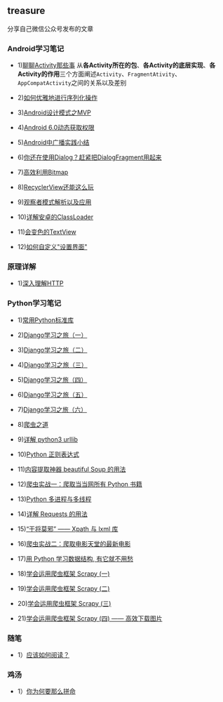 ## treasure 
分享自己微信公众号发布的文章

### Android学习笔记
- 1)[聊聊Activity那些事](http://mp.weixin.qq.com/s?__biz=MzIwODY1MDc1NQ==&mid=2247483653&idx=1&sn=13d71f333bce72e34c8a2c87d45d4180&chksm=977e9669a0091f7f150066fa277ffa2faf23d81d6bba38bc78e9a75a136922bd72f97e591cc3#rd) 
从**各Activity所在的包**、**各Activity的底层实现**、**各Activity的作用**三个方面阐述`Activity`、`FragmentAtivity`、`AppCompatActivity`之间的关系以及差别

- 2)[如何优雅地进行序列化操作](https://mp.weixin.qq.com/s/MB7qgNjJFdUvBQEadmOlwA)

- 3)[Android设计模式之MVP](https://mp.weixin.qq.com/s/Wv_sFg8reo1u1MIwbY1gSg)

- 4)[Android 6.0动态获取权限](https://mp.weixin.qq.com/s/343V7T-Drj1CAyAQVhbMZA)

- 5)[Android中广播实践小结](https://mp.weixin.qq.com/s/6iqElr2ThdVKNt3TVYi9Cw)

- 6)[你还在使用Dialog？赶紧把DialogFragment用起来](https://mp.weixin.qq.com/s/ZjsKHMYnSVFrSBXdKcWCqA)

- 7)[高效利用Bitmap](https://mp.weixin.qq.com/s/Uee92AdEFgt8BGOO6z_B2g)

- 8)[RecyclerView还能这么玩](https://mp.weixin.qq.com/s/fHj_7l0WXriG6SAQZ3isqw)

- 9)[观察者模式解析以及应用](https://mp.weixin.qq.com/s/Ovoqv5tyVziu1vmjdHO2Lg)

- 10)[详解安卓的ClassLoader](https://mp.weixin.qq.com/s/E_j4UIygUwT0xxzg_4lX2w)

- 11)[会变色的TextView](https://mp.weixin.qq.com/s/GVX4vXS0oCvIy7JYqghObQ)

- 12)[如何自定义"设置界面"](https://mp.weixin.qq.com/s/eIrjW06D8NRgxrzbo3q3RQ)


### 原理详解
- 1)[深入理解HTTP](https://mp.weixin.qq.com/s/uerkrr_AhB4qtw_0jBLwgg)


### Python学习笔记
- 1)[常用Python标准库](https://mp.weixin.qq.com/s/fMX3k3kt7UoU6IK7Q881xQ)

- 2)[Django学习之旅（一）](https://mp.weixin.qq.com/s/_eKpxk5qGwjzWBZzVz2wpA)

- 3)[Django学习之旅（二）](https://mp.weixin.qq.com/s/CyYzB-wAKixe9pxDaFkA-Q)

- 4)[Django学习之旅（三）](https://mp.weixin.qq.com/s/pAsQUUiaDkxZ4azG5X-mQw)

- 5)[Django学习之旅（四）](https://mp.weixin.qq.com/s/BYndoVnty4ibfrqr1HZ5jw)

- 6)[Django学习之旅（五）](https://mp.weixin.qq.com/s/z0-xYzSmcJhsLrGUqpCk1w)

- 7)[Django学习之旅（六）](https://mp.weixin.qq.com/s/Q-W-ZJCpI_iJMCBusRLT1w)

- 8)[爬虫之道](https://mp.weixin.qq.com/s/qfJeb6nxPUMtf5eMc3yhYg)

- 9)[详解 python3 urllib](https://mp.weixin.qq.com/s/x8IlUOaqd-2F0NQjf_UJXw)

- 10)[Python 正则表达式](https://mp.weixin.qq.com/s/VMJ-jD71NcfmAmbtpskQ9Q)

- 11)[内容提取神器 beautiful Soup 的用法](https://mp.weixin.qq.com/s/t6kzuQ7BBVLYFdDezW2Vow)

- 12)[爬虫实战一：爬取当当网所有 Python 书籍](https://mp.weixin.qq.com/s/_IKBJEkh9HtNhpJEbwsD6Q)

- 13)[Python 多进程与多线程](http://mp.weixin.qq.com/s/Dz4TfKVDZZYDOJNkjnkLIA)

- 14)[详解 Requests 的用法](http://mp.weixin.qq.com/s/mzUm6PmdTXF9uXdxQhKAIA)

- 15)[“干将莫邪” —— Xpath 与 lxml 库](https://mp.weixin.qq.com/s/yiIJVXHYkydhl6f5OWYnJg)

- 16)[爬虫实战二：爬取电影天堂的最新电影](http://mp.weixin.qq.com/s/oR7pF0zhB0AHkjFtxrWKxA)

- 17)[用 Python 学习数据结构, 有它就不用愁](http://mp.weixin.qq.com/s/ur1xvGMmsGzJ6Q-1iNvWRw)

- 18)[学会运用爬虫框架 Scrapy (一)](https://mp.weixin.qq.com/s/87ztrAMh-TritxYlcs15uw)

- 19)[学会运用爬虫框架 Scrapy (二)](http://mp.weixin.qq.com/s/PYy7STdFPpM7Zk6kZOA7ZQ)

- 20)[学会运用爬虫框架 Scrapy (三)](http://mp.weixin.qq.com/s/SSkYLOqGPg_nXttyV5zfNg)

- 21)[学会运用爬虫框架 Scrapy (四) —— 高效下载图片](http://mp.weixin.qq.com/s/lapSxMKp8vHA0Q0MMujO7g)

### 随笔
- 1）[应该如何阅读？](http://mp.weixin.qq.com/s/QmfBt-AJqMkXseHEbub7AA)

### 鸡汤
- 1）[你为何要那么拼命](https://mp.weixin.qq.com/s/nKNoLJtCZ6hIBx3EfGqPuQ)



